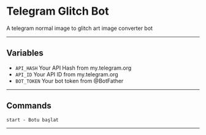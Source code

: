 # Telegram Glitch Bot
A telegram normal image to glitch art image converter bot

---

## Variables

- `API_HASH` Your API Hash from my.telegram.org
- `API_ID` Your API ID from my.telegram.org
- `BOT_TOKEN` Your bot token from @BotFather

---

## Commands

```
start - Botu başlat
```

---
